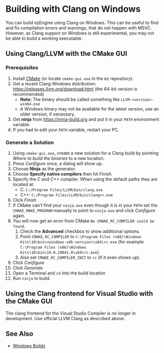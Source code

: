 # Building with Clang on Windows

You can build ezEngine using Clang on Windows. This can be useful to find and fix compilation errors and warnings, that do not happen with MSVC. However, as Clang support on Windows is still experimental, you may not be able to build a working executable.

## Using Clang/LLVM with the CMake GUI

### Prerequisites

1. Install [CMake](https://cmake.org/) (or locate `cmake-gui.exe` in the ez repository).
1. Get a recent Clang Windows distribution: <https://releases.llvm.org/download.html> (the 64-bit version is recommended)
    * **Note:** The binary should be called something like `LLVM-<version>-win64.exe`
    * A Windows binary may not be available for the latest version, use an older version, if necessary.
1. Get **ninja** from <https://ninja-build.org> and put it in your `PATH` environment variable.
1. If you had to edit your `PATH` variable, restart your PC.

### Generate a Solution

1. Using `cmake-gui.exe`, create a new solution for a Clang build by pointing *Where to build the binaries* to a new location.
1. Press *Configure* once, a dialog will show up.
1. Choose **Ninja** as the generator.
1. Choose **Specify native compilers** then hit *Finish*.
1. Specify the *C* and *C++* compiler. When using the default paths they are located at:
    * C: `C:/Program Files/LLVM/bin/clang.exe`
    * C++: `C:/Program Files/LLVM/bin/clang++.exe`
1. Click *Finish*
1. If CMake can't find your `ninja.exe` even though it is in your `PATH` set the `CMAKE_MAKE_PROGRAM` manually to point to `ninja.exe` and click *Configure* again.
1. You will now get an error from CMake ```No CMAKE_RC_COMPILER could be found```.
    1. Check the **Advanced** checkbox to show additional options.
    1. Point `CMAKE_RC_COMPILER` to `C:\Program Files (x86)\Windows Kits\10\bin\<windows-sdk-version>\x64\rc.exe` (for example `C:\Program Files (x86)\Windows Kits\10\bin\10.0.19041.0\x64\rc.exe`).
    1. Also set `CMAKE_RC_COMPILER_INIT` to `rc` (if it even shows up).
1. Click *Configure*
1. Click *Generate*
1. Open a Terminal and `cd` into the build location
1. Run `ninja` to build.

## Using the Clang frontend for Visual Studio with the CMake GUI

The clang frontend for the Visual Studio Compiler is no longer in development. Use official LLVM Clang as described above.

## See Also

* [Windows Builds](build-windows.md)
